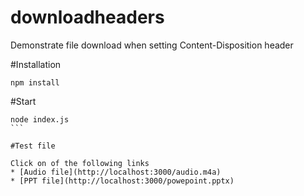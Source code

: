 # downloadheaders
Demonstrate file download when setting Content-Disposition header

#Installation

````
npm install
````

#Start
````
node index.js
```

#Test file

Click on of the following links 
* [Audio file](http://localhost:3000/audio.m4a)
* [PPT file](http://localhost:3000/powepoint.pptx)
